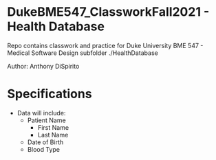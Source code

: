 # DukeBME547_ClassworkFall2021 - Health Database
Repo contains classwork and practice for Duke University BME 547 -
Medical Software Design subfolder ./HealthDatabase

Author: Anthony DiSpirito

# Specifications
* Data will include:
  * Patient Name
    * First Name
    * Last Name
  * Date of Birth
  * Blood Type
